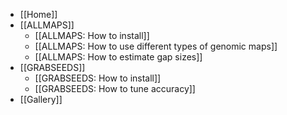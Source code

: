 * [[Home]]
* [[ALLMAPS]]
  * [[ALLMAPS: How to install]]
  * [[ALLMAPS: How to use different types of genomic maps]]
  * [[ALLMAPS: How to estimate gap sizes]]
* [[GRABSEEDS]]
  * [[GRABSEEDS: How to install]]
  * [[GRABSEEDS: How to tune accuracy]]
* [[Gallery]]

